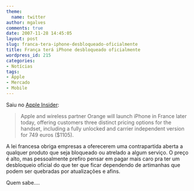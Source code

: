 ```yaml
---
theme:
  name: twitter
author: mgalves
comments: true
date: 2007-11-28 14:45:05
layout: post
slug: franca-tera-iphone-desbloqueado-oficialmente
title: França terá iPhone desbloqueado oficialmente
wordpress_id: 215
categories:
- Notícias
tags:
- Apple
- Mercado
- Mobile
---
```


Saiu no [Apple Insider](http://www.appleinsider.com/articles/07/11/28/apple_prices_unlocked_iphones_at_749_euros_in_france.html):



> Apple and wireless partner Orange will launch iPhone in France later today, offering customers three distinct pricing options for the handset, including a fully unlocked and carrier independent version for 749 euros ($1105).



A lei francesa obriga empresas a oferecerem uma contrapartida aberta a qualquer produto que seja bloqueado ou atrelado a algum serviço. O preço é alto, mas pessoalmente prefiro pensar em pagar mais caro pra ter um desbloqueio oficial do que ter que ficar dependendo de artimanhas que podem ser quebradas por atualizações e afins.

Quem sabe....
